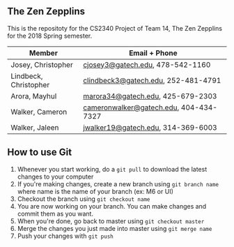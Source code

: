 ## The Zen Zepplins
This is the repositoty for the CS2340 Project of Team 14, The Zen Zepplins for the 2018 Spring semester.

   Member             | Email + Phone
----------------------|-----------------------------------
Josey, Christopher    | cjosey3@gatech.edu, 478-542-1160
Lindbeck, Christopher | clindbeck3@gatech.edu, 252-481-4791
Arora, Mayhul         | marora34@gatech.edu, 425-679-2303
Walker, Cameron       | cameronwalker@gatech.edu, 404-434-7327
Walker, Jaleen        | jwalker19@gatech.edu, 314-369-6003


## How to use Git

1) Whenever you start working, do a `git pull` to download the latest changes to your computer
2) If you're making changes, create a new branch using `git branch name` where name is the name of your branch (ex: M6 or UI)
3) Checkout the branch using `git checkout name`
4) You are now working on your branch. You can make changes and commit them as you want. 
5) When you're done, go back to master using `git checkout master`
6) Merge the changes you just made into master using `git merge name`
7) Push your changes with `git push`
